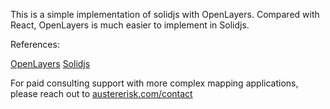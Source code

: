 This is a simple implementation of solidjs with OpenLayers. Compared with React, OpenLayers is much easier to implement in Solidjs.

References:

[OpenLayers](https://openlayers.org/en/latest/examples/simple.html)
[Solidjs](https://www.solidjs.com/docs/latest)

For paid consulting support with more complex mapping applications, please reach out to [austererisk.com/contact](https://austererisk.com/contact)

